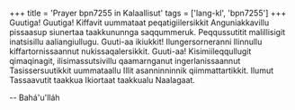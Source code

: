 +++
title = 'Prayer bpn7255 in Kalaallisut'
tags = ['lang-kl', 'bpn7255']
+++
Guutiga! Guutiga! Kiffavit uummataat peqatigiilersikkit Anguniakkavillu pissaasup siunertaa taakkununnga saqqummeruk. Peqqussutitit malillisigit inatsisillu aaliangiullugu. Guuti-aa ikiukkit! Ilungersorneranni Ilinnullu kiffartornissaannut nukissaqalersikkit. Guuti-aa! Kisimiileqqullugit qimaqinagit, ilisimassutsivillu qaamarnganut ingerlanissaannut Tasissersuutikkit uummataallu Illit asanninninnik qiimmattartikkit. Ilumut Tassaavutit taakkua Ikiortaat taakkualu Naalagaat.

-- Bahá'u'lláh
